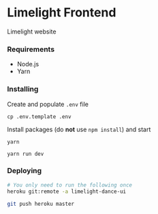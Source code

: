 # Limelight Frontend
Limelight website

### Requirements
* Node.js
* Yarn

### Installing
Create and populate `.env` file
```
cp .env.template .env
```

Install packages (do **not** use `npm install`) and start
```
yarn

yarn run dev
```

### Deploying
```sh
# You only need to run the following once
heroku git:remote -a limelight-dance-ui

git push heroku master
```
